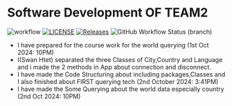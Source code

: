 # Software Development OF TEAM2

![workflow](https://github.com/BurmeseNoob/Project_Team2/actions/workflows/main.yml/badge.svg) [![LICENSE](https://img.shields.io/github/license/BurmeseNoob/Project_Team2.svg?style=flat-square)](https://github.com/BurmeseNoob/Project_Team2/blob/master/LICENSE) [![Releases](https://img.shields.io/github/release/BurmeseNoob/Project_Team2/all.svg?style=flat-square)](https://github.com/BurmeseNoob/Project_Team2/releases)
![GitHub Workflow Status (branch)](https://img.shields.io/github/actions/workflow/status/BurmeseNoob/Project_Team2/main.yml?branch=develop)

- I have prepared for the course work for the world querying (1st Oct 2024: 10PM)
- I(Swan Htet) separated the three Classes of City,Country and Language and i made the 2 methods in App about connection and disconnect.
- I have made the Code Structuring about including packages,Classes and I also finished about FIRST querying tech (2nd October 2024: 3:41PM)
- I have made the Some Querying about the world data especially country (2nd Oct 2024: 10PM)
